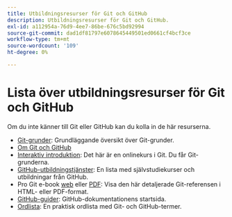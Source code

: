 ```yaml
---
title: Utbildningsresurser för Git och GitHub
description: Utbildningsresurser för Git och GitHub.
exl-id: a112954a-76d9-4ee7-86be-676c5bd92994
source-git-commit: dad1df81797e6078645449501ed0661cf4bcf3ce
workflow-type: tm+mt
source-wordcount: '109'
ht-degree: 0%

---
```


# Lista över utbildningsresurser för Git och GitHub

Om du inte känner till Git eller GitHub kan du kolla in de här resurserna.

- [Git-grunder](https://git-scm.com/book/en/v2/Getting-Started-Git-Basics): Grundläggande översikt över Git-grunder.
- [Om Git och GitHub](https://help.github.com/articles/good-resources-for-learning-git-and-github/)
- [Interaktiv introduktion](https://try.github.io/): Det här är en onlinekurs i Git. Du får Git-grunderna.
- [GitHub-utbildningstjänster](https://services.github.com/training/): En lista med självstudiekurser och utbildningar från GitHub.
- Pro Git e-book [web](https://git-scm.com/book/en/v2) eller [PDF](https://progit2.s3.amazonaws.com/en/2016-03-22-f3531/progit-en.1084.pdf): Visa den här detaljerade Git-referensen i HTML- eller PDF-format.
- [GitHub-guider](https://guides.github.com/): GitHub-dokumentationens startsida.
- [Ordlista](https://help.github.com/articles/github-glossary): En praktisk ordlista med Git- och GitHub-termer.
